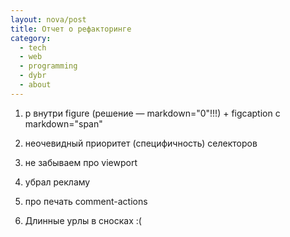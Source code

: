 ```yaml
---
layout: nova/post
title: Отчет о рефакторинге
category:
  - tech
  - web
  - programming
  - dybr
  - about
---
```


1. p внутри figure (решение — markdown="0"!!!) + figcaption с markdown="span"

2. неочевидный приоритет (специфичность) селекторов

3. не забываем про viewport

4. убрал рекламу

5. про печать comment-actions

6. Длинные урлы в сносках :(
